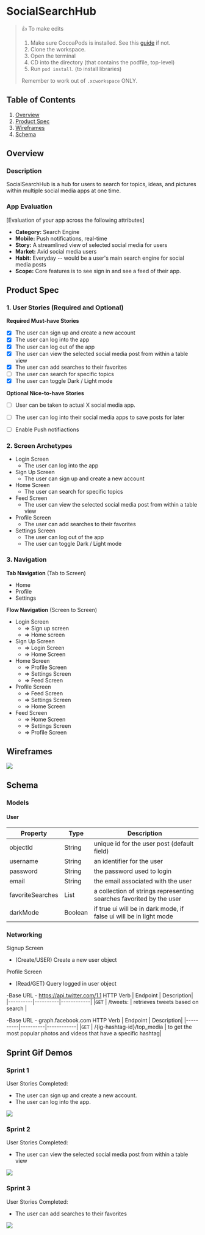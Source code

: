 # SocialSearchHub

> 👍 To make edits
> 
> 1. Make sure CocoaPods is installed. See this [guide](https://guides.codepath.org/ios/CocoaPods) if not.
> 2. Clone the workspace.
> 3. Open the terminal
> 4. CD into the directory (that contains the podfile, top-level)
> 5. Run `pod install`. (to install libraries)
>
> Remember to work out of `.xcworkspace` ONLY.

## Table of Contents
1. [Overview](#Overview)
1. [Product Spec](#Product-Spec)
1. [Wireframes](#Wireframes)
2. [Schema](#Schema)

## Overview
### Description
SocialSearchHub is a hub for users to search for topics, ideas, and pictures within multiple social media apps at one time.

### App Evaluation
[Evaluation of your app across the following attributes]
- **Category:** Search Engine
- **Mobile:** Push notifications, real-time
- **Story:** A streamlined view of selected social media for users
- **Market:** Avid social media users
- **Habit:** Everyday -- would be a user's main search engine for social media posts
- **Scope:** Core features is to see sign in and see a feed of their app.

## Product Spec

### 1. User Stories (Required and Optional)

**Required Must-have Stories**
* [x] The user can sign up and create a new account
* [x] The user can log into the app
* [x] The user can log out of the app
* [x] The user can view the selected social media post from within a table view
* [x] The user can add searches to their favorites
* [ ] The user can search for specific topics
* [x] The user can toggle Dark / Light mode

**Optional Nice-to-have Stories**
* [ ] User can be taken to actual X social media app.
* [ ] The user can log into their social media apps to save posts for later
* [ ] Enable Push notifiactions 
    

### 2. Screen Archetypes
- Login Screen
    - The user can log into the app
- Sign Up Screen
    - The user can sign up and create a new account
- Home Screen
    - The user can search for specific topics
- Feed Screen
    - The user can view the selected social media post from within a table view
- Profile Screen
    - The user can add searches to their favorites
- Settings Screen
    - The user can log out of the app 
    - The user can toggle Dark / Light mode


### 3. Navigation

**Tab Navigation** (Tab to Screen)
- Home 
- Profile
- Settings

**Flow Navigation** (Screen to Screen)
- Login Screen
    - => Sign up screen
    - => Home screen
- Sign Up Screen
    - => Login Screen
    - => Home Screen
- Home Screen
    - => Profile Screen
    - => Settings Screen
    - => Feed Screen
- Profile Screen
    - => Feed Screen
    - => Settings Screen
    - => Home Screen
- Feed Screen
    - => Home Screen
    - => Settings Screen
    - => Profile Screen

## Wireframes

![](https://i.imgur.com/EllWlcZ.jpg)

## Schema 
### Models
#### User
| Property         | Type     | Description |
| ---------------- | -------- | ------------|
| objectId         | String   | unique id for the user post (default field) |
| username         | String   | an identifier for the user |
| password         | String   | the password used to login |
| email            | String   | the email associated with the user |
| favoriteSearches | List     | a collection of strings representing searches favorited by the user |
| darkMode         | Boolean  | if true ui will be in dark mode, if false ui will be in light mode|

### Networking
Signup Screen
- (Create/USER) Create a new user object

Profile Screen
- (Read/GET) Query logged in user object

-Base URL - https://api.twitter.com/1.1
HTTP Verb | Endpoint | Description|
|----------|----------|------------|
|`GET`    | /tweets: | retrieves tweets based on search |
    
-Base URL - graph.facebook.com
HTTP Verb | Endpoint | Description|
|----------|----------|------------|
|`GET`    | /{ig-hashtag-id}/top_media | to get the most popular photos and videos that have a specific hashtag|

## Sprint Gif Demos

### Sprint 1

User Stories Completed:
- The user can sign up and create a new account.
- The user can log into the app.

![](sprint1demo.gif)

### Sprint 2

User Stories Completed:
- The user can view the selected social media post from within a table view

![](sprint2demo.gif)

### Sprint 3

User Stories Completed:
- The user can add searches to their favorites

![](sprint3demo.gif)

